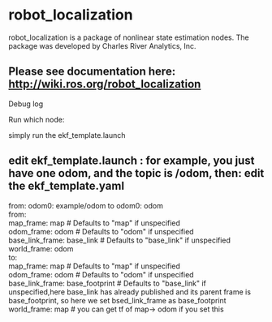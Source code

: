 robot_localization
==================

robot_localization is a package of nonlinear state estimation nodes. The package was developed by Charles River Analytics, Inc.

Please see documentation here: http://wiki.ros.org/robot_localization
-----------------------------------------------------------------------------------------------------------------------------
Debug log

Run which node:

simply run the ekf_template.launch

edit ekf_template.launch :
for example, you just have one odom, and the topic is /odom, then:
edit the ekf_template.yaml
---------------------------------------------
from:  odom0: example/odom to  odom0: odom   
from:  
map_frame: map              # Defaults to "map" if unspecified  
odom_frame: odom            # Defaults to "odom" if unspecified  
base_link_frame: base_link  # Defaults to "base_link" if unspecified  
world_frame: odom   
to:  
map_frame: map              # Defaults to "map" if unspecified  
odom_frame: odom            # Defaults to "odom" if unspecified  
base_link_frame: base_footprint  # Defaults to "base_link" if unspecified,here base_link has already published and its parent frame is base_footprint, so here we set bsed_link_frame as base_footprint  
world_frame: map  # you can get tf of map-> odom if you set this  

